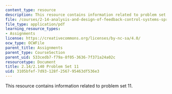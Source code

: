 ```yaml
---
content_type: resource
description: This resource contains information related to problem set 11.
file: /courses/2-14-analysis-and-design-of-feedback-control-systems-spring-2014/3105bfef7d93128f256795463df536e3_MIT2_14S14_Problem_Set_11.pdf
file_type: application/pdf
learning_resource_types:
- Assignments
license: https://creativecommons.org/licenses/by-nc-sa/4.0/
ocw_type: OCWFile
parent_title: Assignments
parent_type: CourseSection
parent_uid: 533cedb7-f79a-8f05-3636-7f371a24a02c
resourcetype: Document
title: 2.14/2.140 Problem Set 11
uid: 3105bfef-7d93-128f-2567-95463df536e3
---
```

This resource contains information related to problem set 11.